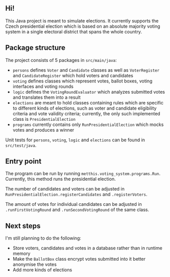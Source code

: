 ## Hi!

This Java project is meant to simulate elections. It currently supports the Czech presidential election which is based on an absolute majority voting system in a single electoral district that spans the whole country.

## Package structure

The project consists of 5 packages in `src/main/java`:

- `persons` defines `Voter` and `Candidate` classes as well as `VoterRegister` and `CandidateRegister` which hold voters and candidates
- `voting` defines classes which represent votes, ballot boxes, voting interfaces and voting rounds
- `logic` defines the `VotingRoundEvaluator` which analyzes  submitted votes and translates them into a result
- `elections` are meant to hold classes containing rules which are specific to different kinds of elections, such as voter and candidate eligibility criteria and vote validity criteria; currently, the only such implemented class is `PresidentialElection`
- `programs` currently contains only `RunPresidentialElection` which mocks votes and produces a winner

Unit tests for `persons`, `voting`, `logic` and `elections` can be found in `src/test/java`.

## Entry point

The program can be run by running `metthis.voting_system.programs.Run`. Currently, this method runs the presidential election.

The number of candidates and voters can be adjusted in `RunPresidentialElection.registerCandidates` and `.registerVoters`.

The amount of votes for individual candidates can be adjusted in `.runFirstVotingRound` and `.runSecondVotingRound` of the same class.

## Next steps

I'm still planning to do the following:

- Store voters, candidates and votes in a database rather than in runtime memory
- Make the `BallotBox` class encrypt votes submitted into it better anonymise the votes
- Add more kinds of elections